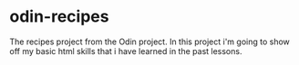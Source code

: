 # odin-recipes
The recipes project from the Odin project.
In this project i'm going to show off my basic html skills that i have learned in the past lessons.